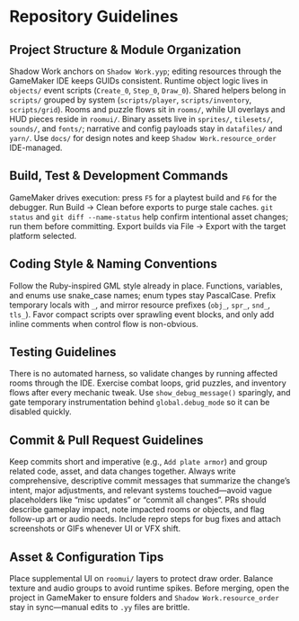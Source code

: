 # Repository Guidelines

## Project Structure & Module Organization
Shadow Work anchors on `Shadow Work.yyp`; editing resources through the GameMaker IDE keeps GUIDs consistent. Runtime object logic lives in `objects/` event scripts (`Create_0`, `Step_0`, `Draw_0`). Shared helpers belong in `scripts/` grouped by system (`scripts/player`, `scripts/inventory`, `scripts/grid`). Rooms and puzzle flows sit in `rooms/`, while UI overlays and HUD pieces reside in `roomui/`. Binary assets live in `sprites/`, `tilesets/`, `sounds/`, and `fonts/`; narrative and config payloads stay in `datafiles/` and `yarn/`. Use `docs/` for design notes and keep `Shadow Work.resource_order` IDE-managed.

## Build, Test & Development Commands
GameMaker drives execution: press `F5` for a playtest build and `F6` for the debugger. Run Build → Clean before exports to purge stale caches. `git status` and `git diff --name-status` help confirm intentional asset changes; run them before committing. Export builds via File → Export with the target platform selected.

## Coding Style & Naming Conventions
Follow the Ruby-inspired GML style already in place. Functions, variables, and enums use snake_case names; enum types stay PascalCase. Prefix temporary locals with `_`, and mirror resource prefixes (`obj_`, `spr_`, `snd_`, `tls_`). Favor compact scripts over sprawling event blocks, and only add inline comments when control flow is non-obvious.

## Testing Guidelines
There is no automated harness, so validate changes by running affected rooms through the IDE. Exercise combat loops, grid puzzles, and inventory flows after every mechanic tweak. Use `show_debug_message()` sparingly, and gate temporary instrumentation behind `global.debug_mode` so it can be disabled quickly.

## Commit & Pull Request Guidelines
Keep commits short and imperative (e.g., `Add plate armor`) and group related code, asset, and data changes together. Always write comprehensive, descriptive commit messages that summarize the change’s intent, major adjustments, and relevant systems touched—avoid vague placeholders like “misc updates” or “commit all changes”. PRs should describe gameplay impact, note impacted rooms or objects, and flag follow-up art or audio needs. Include repro steps for bug fixes and attach screenshots or GIFs whenever UI or VFX shift.

## Asset & Configuration Tips
Place supplemental UI on `roomui/` layers to protect draw order. Balance texture and audio groups to avoid runtime spikes. Before merging, open the project in GameMaker to ensure folders and `Shadow Work.resource_order` stay in sync—manual edits to `.yy` files are brittle.
